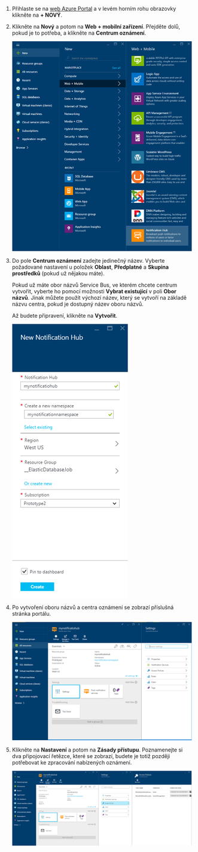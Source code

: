 

1. Přihlaste se na [web Azure Portal](https://portal.azure.com) a v levém horním rohu obrazovky klikněte na **+ NOVÝ**.
2. Klikněte na **Nový** a potom na **Web + mobilní zařízení**. Přejděte dolů, pokud je to potřeba, a klikněte na **Centrum oznámení**.
   
    ![Azure Portal – vytváření center oznámení](./media/notification-hubs-portal-create-new-hub/notification-hubs-azure-portal-create.png)
3. Do pole **Centrum oznámení** zadejte jedinečný název. Vyberte požadované nastavení u položek **Oblast**, **Předplatné** a **Skupina prostředků** (pokud už nějakou máte). 
   
    Pokud už máte obor názvů Service Bus, ve kterém chcete centrum vytvořit, vyberte ho pomocí možnosti **Vybrat existující** v poli **Obor názvů**.  Jinak můžete použít výchozí název, který se vytvoří na základě názvu centra, pokud je dostupný název oboru názvů. 
   
    Až budete připravení, klikněte na **Vytvořit**.
   
    ![Azure Portal – nastavení vlastností centra oznámení](./media/notification-hubs-portal-create-new-hub/notification-hubs-azure-portal-settings.png)
4. Po vytvoření oboru názvů a centra oznámení se zobrazí příslušná stránka portálu. 
   
    ![Azure Portal – stránka portálu centra oznámení](./media/notification-hubs-portal-create-new-hub/notification-hubs-azure-portal-page.png)
5. Klikněte na **Nastavení** a potom na **Zásady přístupu**. Poznamenejte si dva připojovací řetězce, které se zobrazí, budete je totiž později potřebovat ke zpracování nabízených oznámení.
   
    ![Azure Portal – připojovací řetězce centra oznámení](./media/notification-hubs-portal-create-new-hub/notification-hubs-connection-strings-portal.png)

<!--HONumber=Sep16_HO3-->


